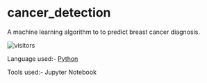 # cancer_detection
A machine learning algorithm to to predict breast cancer diagnosis.


![visitors](https://visitor-badge.glitch.me/badge?page_id=Adarsh232001/cancer_detection)


Language used:- 
        [Python](https://www.python.org/downloads/)
        
Tools used:- Jupyter Notebook 
